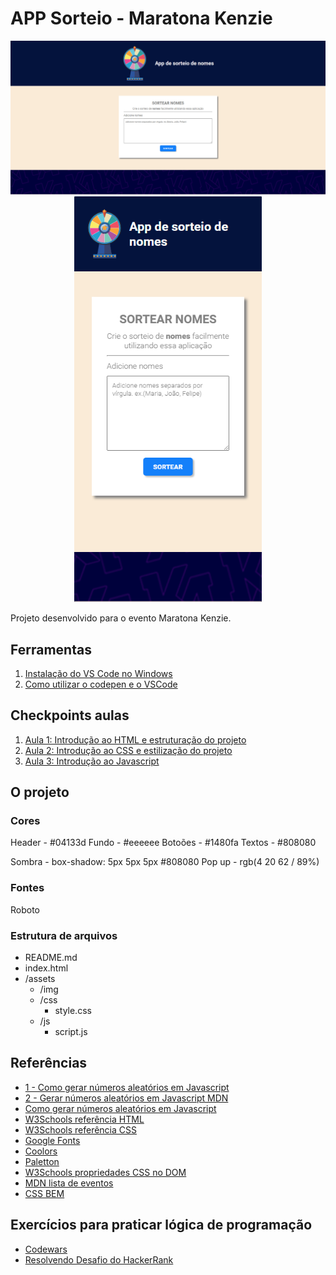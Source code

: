 # APP Sorteio - Maratona Kenzie 

<p align="center">
  <img src="./assets/img/desktop.png">
  <img src="./assets/img/mobile.png" width="300"/>
</p>


Projeto desenvolvido para o evento Maratona Kenzie.

## Ferramentas

1. [Instalação do VS Code no Windows](https://kenzie.com.br/blog/instalacao-vs-code-windows/)
2. [Como utilizar o codepen e o VSCode](https://kenzie-academy-brasil.github.io/ferramentas/)

## Checkpoints aulas

1. [Aula 1: Introdução ao HTML e estruturação do projeto](https://kenzieacademybr.notion.site/Checkpoint-7e3482456328407ba7c3ba73e511d86e)
2. [Aula 2: Introdução ao CSS e estilização do projeto](https://kenzieacademybr.notion.site/Checkpoint-d204c8f2f3724c24bcc8f4e67f952117)
3. [Aula 3: Introdução ao Javascript](https://kenzieacademybr.notion.site/Checkpoint-ee21fc3ea6804c8a896a4d256c76a41f)

## O projeto

### Cores

Header  - #04133d
Fundo   - #eeeeee
Botoões - #1480fa
Textos  - #808080

Sombra - box-shadow: 5px 5px 5px #808080
Pop up - rgb(4 20 62 / 89%)
### Fontes

Roboto
### Estrutura de arquivos

- README.md
- index.html
- /assets
  - /img
  - /css
    - style.css
  - /js
    - script.js


## Referências
- [1 - Como gerar números aleatórios em Javascript](http://devfuria.com.br/javascript/numeros-aleatorios/)
- [2 - Gerar números aleatórios em Javascript MDN](https://developer.mozilla.org/en-US/docs/Web/JavaScript/Reference/Global_Objects/Math/random)
- [Como gerar números aleatórios em Javascript](http://devfuria.com.br/javascript/numeros-aleatorios/)
- [W3Schools referência HTML](https://www.w3schools.com/tags/default.asp)
- [W3Schools referência CSS](https://www.w3schools.com/cssref/default.asp)
- [Google Fonts](https://fonts.google.com/)
- [Coolors](https://coolors.co/palettes/trending)
- [Paletton](https://paletton.com/)
- [W3Schools propriedades CSS no DOM](https://www.w3schools.com/jsref/dom_obj_style.asp)
- [MDN lista de eventos](https://developer.mozilla.org/en-US/docs/Web/Events)
- [CSS BEM](https://desenvolvimentoparaweb.com/css/bem/)

## Exercícios para praticar lógica de programação
- [Codewars](https://www.codewars.com/dashboard)
- [Resolvendo Desafio do HackerRank](https://www.youtube.com/watch?v=WVsd-uwiNOM&t=309s)
